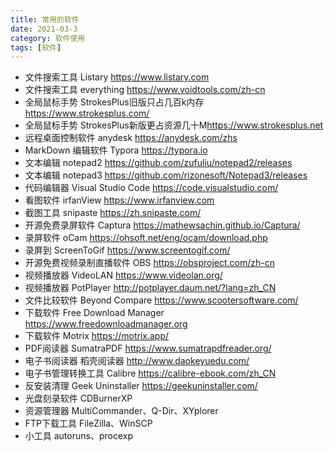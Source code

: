 ```yaml
---
title: 常用的软件
date: 2021-03-3
category: 软件使用 
tags: [软件]
---
```


* 文件搜索工具 Listary <https://www.listary.com>
* 文件搜索工具 everything <https://www.voidtools.com/zh-cn>
* 全局鼠标手势 StrokesPlus旧版只占几百k内存 <https://www.strokesplus.com/>
* 全局鼠标手势 StrokesPlus新版更占资源几十M<https://www.strokesplus.net>
* 远程桌面控制软件 anydesk <https://anydesk.com/zhs>
* MarkDown 编辑软件 Typora <https://typora.io> 
* 文本编辑 notepad2 <https://github.com/zufuliu/notepad2/releases>
* 文本编辑 notepad3 <https://github.com/rizonesoft/Notepad3/releases>
* 代码编辑器 Visual Studio Code <https://code.visualstudio.com/>
* 看图软件 irfanView <https://www.irfanview.com>
* 截图工具 snipaste <https://zh.snipaste.com/>
* 开源免费录屏软件 Captura <https://mathewsachin.github.io/Captura/>
* 录屏软件 oCam <https://ohsoft.net/eng/ocam/download.php>
* 录屏到 ScreenToGif <https://www.screentogif.com/>
* 开源免费视频录制直播软件 OBS <https://obsproject.com/zh-cn>
* 视频播放器 VideoLAN <https://www.videolan.org/>
* 视频播放器 PotPlayer <http://potplayer.daum.net/?lang=zh_CN>
* 文件比较软件 Beyond Compare <https://www.scootersoftware.com/>
* 下载软件 Free Download Manager <https://www.freedownloadmanager.org>
* 下载软件 Motrix <https://motrix.app/>
* PDF阅读器 SumatraPDF <https://www.sumatrapdfreader.org/>
* 电子书阅读器 稻壳阅读器 <http://www.daokeyuedu.com/>
* 电子书管理转换工具 Calibre https://calibre-ebook.com/zh_CN
* 反安装清理 Geek Uninstaller <https://geekuninstaller.com/>
* 光盘刻录软件 CDBurnerXP
* 资源管理器 MultiCommander、Q-Dir、XYplorer
* FTP下载工具 FileZilla、WinSCP
* 小工具 autoruns、procexp